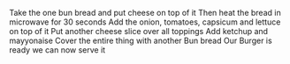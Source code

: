 Take the one bun bread and put cheese on top of it 
Then heat the bread in microwave for 30 seconds 
Add the onion, tomatoes, capsicum and lettuce on top of it 
Put another cheese slice over all toppings 
Add ketchup and mayyonaise 
Cover the entire thing with another Bun bread 
Our Burger is ready 
we can now serve it 